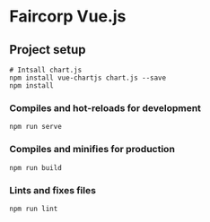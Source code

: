 # Faircorp Vue.js

## Project setup

```
# Intsall chart.js
npm install vue-chartjs chart.js --save
npm install
```

### Compiles and hot-reloads for development

```
npm run serve
```

### Compiles and minifies for production

```
npm run build
```

### Lints and fixes files

```
npm run lint
```
